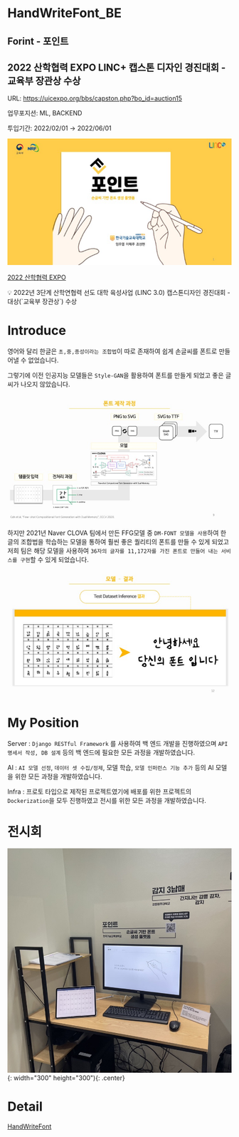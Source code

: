 # HandWriteFont_BE

## Forint - 포인트
## 2022 산학협력 EXPO LINC+ 캡스톤 디자인 경진대회 - 교육부 장관상 수상

URL: https://uicexpo.org/bbs/capston.php?bo_id=auction15

업무포지션: ML, BACKEND

투입기간: 2022/02/01 → 2022/06/01

![슬라이드1.jpeg](doc/Title.jpeg)

[2022 산학협력 EXPO](https://uicexpo.org/bbs/capston.php?bo_id=auction15)

<aside>
💡 2022년 3단계 산학연협력 선도 대학 육성사업 (LINC 3.0) 캡스톤디자인 경진대회 - 대상(`교육부 장관상`) 수상


</aside>

# Introduce

영어와 달리 한글은 `초,중,종성이라는 조합법`이 따로 존재하여 쉽게 손글씨를 폰트로 만들어낼 수 없었습니다. 

 그렇기에 이전 인공지능 모델들은 `Style-GAN`을 활용하여 폰트를 만들게 되었고 좋은 글씨가 나오지 않았습니다. 

![슬라이드9.jpeg](doc/Architecture.jpeg)

 하지만 2021년 Naver CLOVA 팀에서 만든 FFG모델 중 `DM-FONT 모델을 사용`하여 한글의 조합법을 학습하는 모델을 통하여 훨씬 좋은 퀄리티의 폰트를 만들 수 있게 되었고 저희 팀은 해당 모델을 사용하여 `36자의 글자를 11,172자를 가진 폰트로 만들어 내는 서비스를 구현`할 수 있게 되었습니다.

![슬라이드12.jpeg](doc/Result.jpeg)

# My Position

Server : `Django RESTful Framework` 를 사용하여 백 엔드 개발을 진행하였으며 `API 명세서 작성, DB 설계` 등의 백 엔드에 필요한 모든 과정을 개발하였습니다.

AI : `AI 모델 선정`, `데이터 셋 수집/정제`, 모델 학습, `모델 인퍼런스 기능 추가` 등의 AI 모델을 위한 모든 과정을 개발하였습니다.

Infra : 프로토 타입으로 제작된 프로젝트였기에 배포를 위한 프로젝트의 `Dockerization`을 모두 진행하였고 전시를 위한 모든 과정을 개발하였습니다.

# 전시회
![145ABF1E-6D50-49E2-90BD-37B7CCF1563F_1_105_c.jpeg](doc/Expo.jpeg){: width="300" height="300"){: .center}

# Detail

[HandWriteFont](https://velog.io/@wooyeol/FORINT-손글씨기반-폰트-생성-플랫폼)
